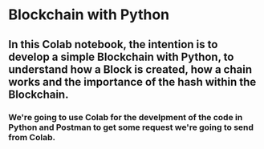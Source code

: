 # Blockchain with Python

## In this Colab notebook, the intention is to develop a simple Blockchain with Python, to understand how a Block is created, how a chain works and the importance of the hash within the Blockchain. 

### We're going to use Colab for the develpment of the code in Python and Postman to get some request we're going to send from Colab. 
